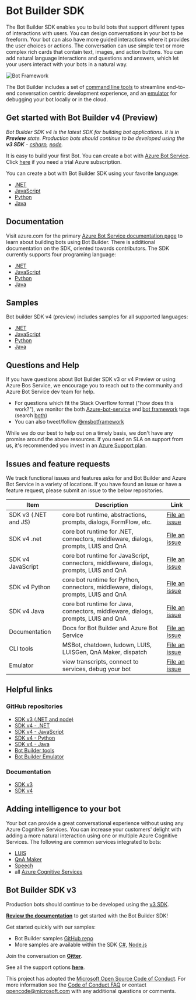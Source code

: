 # Bot Builder SDK 

The Bot Builder SDK enables you to build bots that support different types of interactions with users. You can design conversations in your bot to be freeform. Your bot can also have more guided interactions where it provides the user choices or actions. The conversation can use simple text or more complex rich cards that contain text, images, and action buttons. You can add natural language interactions and questions and answers, which let your users interact with your bots in a natural way.

![Bot Framework](https://botframework.blob.core.windows.net/web/images/bot-framework.png)

The Bot Builder includes a set of [command line tools](https://github.com/microsoft/botbuilder-tools) to streamline end-to-end conversation centric development experience, and an [emulator](https://github.com/microsoft/botframework-emulator) for debugging your bot locally or in the cloud. 

## Get started with Bot Builder v4 (Preview) 

*Bot Builder SDK v4 is the latest SDK for building bot applications. It is in **Preview** state. Production bots should continue to be developed using the **v3 SDK** - [csharp](CSharp), [node](Node).*

It is easy to build your first Bot. You can create a bot with [Azure Bot Service](https://docs.microsoft.com/en-us/azure/bot-service/bot-service-quickstart?view=azure-bot-service-4.0). Click [here](https://account.azure.com/signup) if you need a trial Azure subscription. 

You can create a bot with Bot Builder SDK using your favorite language: 
- [.NET](https://docs.microsoft.com/en-us/azure/bot-service/dotnet/bot-builder-dotnet-sdk-quickstart?view=azure-bot-service-4.0)
- [JavaScript](https://docs.microsoft.com/en-us/azure/bot-service/javascript/bot-builder-javascript-quickstart?view=azure-bot-service-4.0)
- [Python](https://docs.microsoft.com/en-us/azure/bot-service/python/bot-builder-python-quickstart?view=azure-bot-service-4.0)
- [Java](https://docs.microsoft.com/en-us/azure/bot-service/java/bot-builder-java-quickstart?view=azure-bot-service-4.0)

## Documentation
Visit azure.com for the primary [Azure Bot Service documentation page](https://docs.microsoft.com/en-us/azure/bot-service/?view=azure-bot-service-4.0) to learn about building bots using Bot Builder. There is additional documentation on the SDK, oriented towards contributors. The SDK currently supports four programing language: 
- [.NET](https://github.com/Microsoft/botbuilder-dotnet/wiki)
- [JavaScript](https://github.com/microsoft/botbuilder-js/wiki)
- [Python](https://github.com/Microsoft/botbuilder-python/wiki/Overview)
- [Java](https://github.com/Microsoft/botbuilder-java/wiki)

## Samples
Bot builder SDK v4 (preview) includes samples for all supported languages:
-  [.NET](https://github.com/Microsoft/botbuilder-dotnet/tree/master/samples-final)
-  [JavaScript](https://github.com/Microsoft/botbuilder-js/tree/master/samples)
 - [Python](https://github.com/Microsoft/botbuilder-python/tree/master/samples)
- [Java](https://github.com/Microsoft/botbuilder-java/tree/master/samples)

## Questions and Help 
If you have questions about Bot Builder SDK v3 or v4 Preview or using Azure Bos Service, we encourage you to reach out to the community and Azure Bot Service dev team for help.
- For questions which fit the Stack Overflow format ("how does this work?"), we monitor the both [Azure-bot-service](https://stackoverflow.com/questions/tagged/azure-bot-service) and [bot framework](https://stackoverflow.com/questions/tagged/botframework) tags (search [both](https://stackoverflow.com/questions/tagged/azure-bot-service+or+botframework))
- You can also tweet/follow [@msbotframework](https://twitter.com/msbotframework) 

While we do our best to help out on a timely basis, we don't have any promise around the above resources. If you need an SLA on support from us, it's recommended you invest in an [Azure Support plan](https://azure.microsoft.com/en-us/support/options/).

## Issues and feature requests 
We track functional issues and features asks for and Bot Builder and Azure Bot Service in a variety of locations. If you have found an issue or have a feature request, please submit an issue to the below repositories.

|Item|Description|Link|
|----|-----|-----|
|SDK v3 (.NET and JS)| core bot runtime, abstractions, prompts, dialogs, FormFlow, etc. | [File an issue](https://github.com/Microsoft/BotBuilder/issues) |
|SDK v4 .net| core bot runtime for .NET, connectors, middleware, dialogs, prompts, LUIS and QnA| [File an issue](https://github.com/Microsoft/botbuilder-dotnet/tree/master/libraries) |
|SDK v4 JavaScript| core bot runtime for JavaScript, connectors, middleware, dialogs, prompts, LUIS and QnA | [File an issue](https://github.com/Microsoft/botbuilder-js/issues) |
|SDK v4 Python| core bot runtime for Python, connectors, middleware, dialogs, prompts, LUIS and QnA | [File an issue](https://github.com/Microsoft/botbuilder-python/issues) |
|SDK v4 Java| core bot runtime for Java, connectors, middleware, dialogs, prompts, LUIS and QnA | [File an issue]( https://github.com/Microsoft/botbuilder-java/issues)|
|Documentation | Docs for Bot Builder and Azure Bot Service | [File an issue](https://github.com/Microsoft/BotBuilder/issues)|
|CLI tools| MSBot, chatdown, ludown, LUIS, LUISGen, QnA Maker, dispatch  | [File an issue](https://github.com/microsoft/botbuilder-tools/issues)|
|Emulator| view transcripts, connect to services, debug your bot | [File an issue](https://github.com/Microsoft/BotFramework-Emulator/issues)| 

## Helpful links
### GitHub repositories 
- [SDK v3 (.NET and node)](https://github.com/Microsoft/BotBuilder/tree/master/CSharp)
- [SDK v4 - .NET](https://github.com/Microsoft/botbuilder-dotnet)
- [SDK v4 - JavaScript](https://github.com/Microsoft/botbuilder-js)
- [SDK v4 - Python](https://github.com/Microsoft/botbuilder-python)
- [SDK v4 - Java](https://github.com/Microsoft/botbuilder-java)
- [Bot Builder tools](https://github.com/Microsoft/botbuilder-tools)
- [Bot Builder Emulator](https://github.com/Microsoft/BotFramework-Emulator) 

### Documentation 
- [SDK v3](https://docs.microsoft.com/en-us/azure/bot-service/?view=azure-bot-service-3.0)
- [SDK v4](https://docs.microsoft.com/en-us/azure/bot-service/?view=azure-bot-service-4.0)

## Adding intelligence to your bot
Your bot can provide a great conversational experience without using any Azure Cognitive Services. You can increase your customers' delight with adding a more natural interaction using one or multiple Azure Cognitive Services.  The following are common services integrated to bots: 
- [LUIS](https://www.luis.ai)
- [QnA Maker](https://www.qnamaker.ai/)
- [Speech](https://azure.microsoft.com/services/cognitive-services/directory/speech/)
- all [Azure Cognitive Services](https://azure.microsoft.com/services/cognitive-services/)

## Bot Builder SDK v3
Production bots should continue to be developed using the [v3 SDK](https://github.com/Microsoft/BotBuilder/tree/master/CSharp).

**[Review the documentation](http://docs.microsoft.com/en-us/bot-framework)** to get started with the Bot Builder SDK!

Get started quickly with our samples:

* Bot Builder samples [GitHub repo](https://github.com/Microsoft/BotBuilder-Samples)
* More samples are available within the SDK [C#](https://github.com/Microsoft/BotBuilder/tree/master/CSharp/Samples), [Node.js](https://github.com/Microsoft/BotBuilder/tree/master/Node/examples)

Join the conversation on **[Gitter](https://gitter.im/Microsoft/BotBuilder)**.

See all the support options **[here](https://docs.microsoft.com/en-us/bot-framework/resources-support)**.

This project has adopted the [Microsoft Open Source Code of Conduct](https://opensource.microsoft.com/codeofconduct/). For more information see the [Code of Conduct FAQ](https://opensource.microsoft.com/codeofconduct/faq/) or contact [opencode@microsoft.com](mailto:opencode@microsoft.com) with any additional questions or comments.
